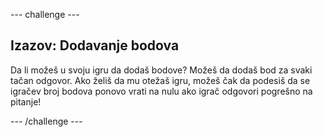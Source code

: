 \--- challenge \---

## Izazov: Dodavanje bodova

Da li možeš u svoju igru da dodaš bodove? Možeš da dodaš bod za svaki tačan odgovor. Ako želiš da mu otežaš igru, možeš čak da podesiš da se igračev broj bodova ponovo vrati na nulu ako igrač odgovori pogrešno na pitanje!

\--- /challenge \---